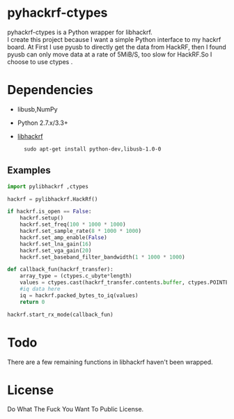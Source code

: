 pyhackrf-ctypes
==============
pyhackrf-ctypes is a Python wrapper for libhackrf.<br>
I create this project because  I want a simple Python interface to my hackrf board.
At First I use pyusb to directly get the data from HackRF,  then I found pyusb can only move data at a  rate of  5MiB/S, too slow for HackRF.So I choose to use ctypes .

# Dependencies

* libusb,NumPy
* Python 2.7.x/3.3+
* [libhackrf](https://github.com/mossmann/hackrf/tree/master/host)

        sudo apt-get install python-dev,libusb-1.0-0 



## Examples

```python
import pylibhackrf ,ctypes

hackrf = pylibhackrf.HackRf()

if hackrf.is_open == False:
    hackrf.setup()
    hackrf.set_freq(100 * 1000 * 1000)
    hackrf.set_sample_rate(8 * 1000 * 1000)
    hackrf.set_amp_enable(False)
    hackrf.set_lna_gain(16)
    hackrf.set_vga_gain(20)    
    hackrf.set_baseband_filter_bandwidth(1 * 1000 * 1000)  

def callback_fun(hackrf_transfer):
    array_type = (ctypes.c_ubyte*length)
    values = ctypes.cast(hackrf_transfer.contents.buffer, ctypes.POINTER(array_type)).contents
    #iq data here
    iq = hackrf.packed_bytes_to_iq(values)    
    return 0

hackrf.start_rx_mode(callback_fun)
```

# Todo
There are a few remaining functions in libhackrf  haven't been wrapped.

# License
Do What The Fuck You Want To Public License.
